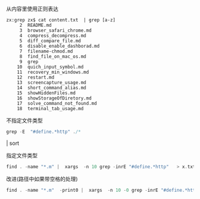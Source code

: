 
从内容里使用正则表达

```
zx:grep zx$ cat content.txt  | grep [a-z]
     2	README.md
     3	browser_safari_chrome.md
     4	compress_decompress.md
     5	diff_compare_file.md
     6	disable_enable_dashborad.md
     7	filename-chmod.md
     8	find_file_on_mac_os.md
     9	grep
    10	quich_input_symbol.md
    11	recovery_min_windows.md
    12	restart.md
    13	screencapture_usage.md
    14	short_command_alias.md
    15	showHiddenFiles.md
    16	showStorageOfDiretory.md
    17	solve_command_not_found.md
    18	terminal_tab_usage.md
```





不指定文件类型

```objectivec
grep -E  "#define.*http" ./*	
```
 | sort

指定文件类型

```objectivec
find . -name "*.m" |  xargs  -n 10 grep -inrE "#define.*http"   > x.txt
```

改进(路径中如果带空格的处理)

```objectivec
find . -name "*.m"  -print0 |  xargs  -n 10 -0 grep -inrE "#define.*http"   > x.txt
```



